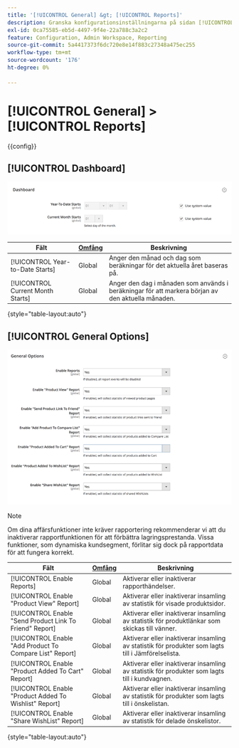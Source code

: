 ```yaml
---
title: '[!UICONTROL General] &gt; [!UICONTROL Reports]'
description: Granska konfigurationsinställningarna på sidan [!UICONTROL General] &gt; [!UICONTROL Reports] i Commerce Admin.
exl-id: 0ca75585-eb5d-4497-9f4e-22a788c3a2c2
feature: Configuration, Admin Workspace, Reporting
source-git-commit: 5a4417373f6dc720e8e14f883c27348a475ec255
workflow-type: tm+mt
source-wordcount: '176'
ht-degree: 0%

---
```


# [!UICONTROL General] > [!UICONTROL Reports]

{{config}}

## [!UICONTROL Dashboard]

![Instrumentpanel](./assets/reports-dashboard.png)<!-- zoom -->

<!-- [Dashboard](https://experienceleague.adobe.com/sv/docs/commerce-admin/start/admin/tools/admin-dashboard) -->

| Fält | [Omfång](../../getting-started/websites-stores-views.md#scope-settings) | Beskrivning |
|--- |--- |--- |
| [!UICONTROL Year-to-Date Starts] | Global | Anger den månad och dag som beräkningar för det aktuella året baseras på. |
| [!UICONTROL Current Month Starts] | Global | Anger den dag i månaden som används i beräkningar för att markera början av den aktuella månaden. |

{style="table-layout:auto"}

## [!UICONTROL General Options]

![Allmänna alternativ](./assets/reports-general-options.png)<!-- zoom -->

>[!NOTE]
>
>Om dina affärsfunktioner inte kräver rapportering rekommenderar vi att du inaktiverar rapportfunktionen för att förbättra lagringsprestanda. Vissa funktioner, som dynamiska kundsegment, förlitar sig dock på rapportdata för att fungera korrekt.

| Fält | [Omfång](../../getting-started/websites-stores-views.md#scope-settings) | Beskrivning |
|--- |--- |--- |
| [!UICONTROL Enable Reports] | Global | Aktiverar eller inaktiverar rapporthändelser. |
| [!UICONTROL Enable "Product View" Report] | Global | Aktiverar eller inaktiverar insamling av statistik för visade produktsidor. |
| [!UICONTROL Enable "Send Product Link To Friend" Report] | Global | Aktiverar eller inaktiverar insamling av statistik för produktlänkar som skickas till vänner. |
| [!UICONTROL Enable "Add Product To Compare List" Report] | Global | Aktiverar eller inaktiverar insamling av statistik för produkter som lagts till i Jämförelselista. |
| [!UICONTROL Enable "Product Added To Cart" Report] | Global | Aktiverar eller inaktiverar insamling av statistik för produkter som lagts till i kundvagnen. |
| [!UICONTROL Enable "Product Added To Wishlist" Report] | Global | Aktiverar eller inaktiverar insamling av statistik för produkter som lagts till i önskelistan. |
| [!UICONTROL Enable "Share WishList" Report] | Global | Aktiverar eller inaktiverar insamling av statistik för delade önskelistor. |

{style="table-layout:auto"}

